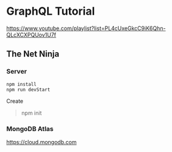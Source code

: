 # GraphQL Tutorial

https://www.youtube.com/playlist?list=PL4cUxeGkcC9iK6Qhn-QLcXCXPQUov1U7f

## The Net Ninja

### Server

```
npm install
npm run devStart
```

Create
> npm init

### MongoDB Atlas

https://cloud.mongodb.com